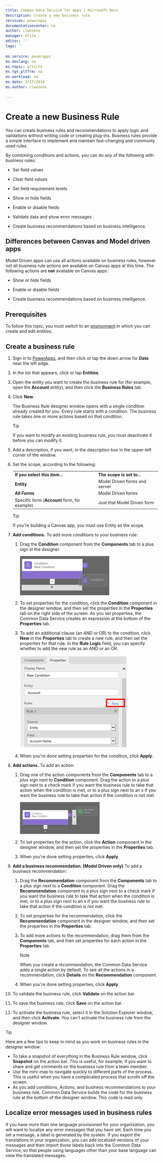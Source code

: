 ```yaml
---
title: Common Data Service for Apps | Microsoft Docs
description: Create a new business rule
services: powerapps
documentationcenter: na
author: clwesene
manager: kfile
editor: ''
tags: ''

ms.service: powerapps
ms.devlang: na
ms.topic: article
ms.tgt_pltfrm: na
ms.workload: na
ms.date: 3/17/2018
ms.author: clwesene

---
```


# Create a new Business Rule


You can create business rules and recommendations to apply logic and validations without writing code or creating plug-ins.  Business rules provide a simple interface to implement and maintain fast-changing and commonly used rules. 
  
 By combining conditions and actions, you can do any of the following with business rules:  
  
-   Set field values  
  
-   Clear field values  
  
-   Set field requirement levels  
  
-   Show or hide fields  
  
-   Enable or disable fields  
  
-   Validate data and show error messages  
  
-   Create business recommendations based on business intelligence.  
  
## Differences between Canvas and Model driven apps

Model Driven apps can use all actions available on business rules, however not all business rule actions are available on Canvas apps at this time. The following actions are **not** available on Canvas apps :

-   Show or hide fields  
  
-   Enable or disable fields  
    
-   Create business recommendations based on business intelligence.  

## Prerequisites
To follow this topic, you must switch to an [environment](../canvas-apps/working-with-environments.md) in which you can create and edit entities.

## Create a business rule
  
1. Sign in to [PowerApps](https://web.powerapps.com), and then click or tap the down arrow for **Data** near the left edge.

1. In the list that appears, click or tap **Entities**.
  
1. Open the entity you want to create the business rule for (for example, open the **Account** entity), and then click the **Business Rules** tab.  

1.  Click **New**.  
  
     The Business Rule designer window opens with a single condition already created for you. Every rule starts with a condition. The business rule takes one or more actions based on that condition.  
  

  
    > [!TIP]
    >  If you want to modify an existing business rule, you must deactivate it before you can modify it.  
  
1.  Add a description, if you want, in the description box in the upper-left corner of the window.  
  
1.  Set the scope, according to the following:  
  
    |||  
    |-|-|  
    |**If you select this item...**|**The scope is set to...**|  
    |**Entity**|Model Driven forms and server|  
    |**All Forms**|Model Driven forms|  
    |Specific form (**Account** form, for example)|Just that Model Driven form|  

    > [!TIP]
    > If you're building a Canvas app, you must use Entity as the scope.
  
1. **Add conditions.** To add more conditions to your business rule:  
  
    1.  Drag the **Condition** component from the **Components** tab to a plus sign in the designer.  
  
        ![Add a condition in a business rule](./media/data-platform-cds-create-business-rule/add-condition-business-rule.png "Add a condition in a business rule")  
  
    2.  To set properties for the condition, click the **Condition** component in the designer window, and then set the properties in the **Properties** tab on the right side of the screen. As you set properties, the Common Data Service creates an expression at the bottom of the **Properties** tab.  
  
    3.  To add an additional clause (an AND or OR)  to the  condition, click **New** in the **Properties** tab to create a new rule, and then set the properties for that rule. In the **Rule Logic** field, you can specify whether to add the new rule as an AND or an OR.  
  
        ![Add a new rule to a condition](./media/data-platform-cds-create-business-rule/add-new-rule-condition.png "Add a new rule to a condition")  
  
    4.  When you're done setting properties for the condition, click **Apply**.  
  
9. **Add actions.** To add an action:  
  
    1.  Drag one of the action components from the **Components** tab to a plus sign next to **Condition** component. Drag the action to a plus sign next to a check mark if you want the business rule to take that action when the condition is met, or to a plus sign next to an  x if you want the business rule to take that action if the condition is not met.  
  
        ![Drag an action to a business rule](./media/data-platform-cds-create-business-rule/drag-an-action-business-rule.png "Drag an action to a business rule")  
  
    2.  To set properties for the action, click the **Action** component in the designer window, and then set the properties in the **Properties** tab.  
  
    3.  When you're done setting properties, click **Apply**.  
  
10. **Add a business recommendation. (Model Driven only)** To add a business recommendation:  
  
    1.  Drag the **Recommendation** component from the **Components** tab to a plus sign next to a **Condition** component. Drag the **Recommendation** component to a plus sign next to a check mark if you want the business rule to take that action when the condition is met, or to a plus sign next to an  x if you want the business rule to take that action if the condition is not met.  
  
    2.  To set properties for the recommendation, click the **Recommendation** component in the designer window, and then set the properties in the **Properties** tab.  
  
    3.  To add more actions to the recommendation, drag them from the **Components** tab, and then set properties for each action in the **Properties** tab.  
  
        > [!NOTE]
        >  When you create a recommendation, the Common Data Service adds a single action by default. To see all the actions in a recommendation, click **Details** on the **Recommendation** component.  
  
    4.  When you're done setting properties, click **Apply**.  
  
11. To validate the business rule, click **Validate** on the action bar.  
  
12. To save the business rule, click **Save** on the action bar.  
  
13. To activate the business rule, select it in the Solution Explorer window, and then click **Activate**. You can't activate the business rule from the designer window.  
  
> [!TIP]
>  Here are a few tips to keep in mind as you work on business rules in the designer window:  
>   
> - To take a snapshot of everything in the Business Rule window, click **Snapshot** on the action bar. This is useful, for example, if you want to share and get comments on the business rule from a team member.  
> - Use the mini-map to navigate quickly to different parts of the process. This is useful when you have a complicated process that scrolls off the screen.  
> - As you add conditions, Actions, and business recommendations to your business rule, Common Data Service builds the code for the business rule at the bottom of the designer window. This code is read only.  
  
## Localize error messages used in business rules  
 If you have more than one language provisioned for your organization, you will want to localize any error messages that you have set. Each time you set a message, a label is generated by the system. If you export the translations in your organization, you can add localized versions of your messages and then import those labels back into the Common Data Service, so that people using languages other than your base language can view the translated messages.  
  